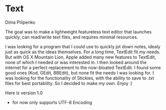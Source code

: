Text
====
Dima Pilipenko

The goal was to make a lightweight featureless text editor that launches quickly, can 
read/write text files, and requires minimal resources.

I was looking for a program that I could use to quickly jot down notes, idealy just as 
quick as the ideas themselves. For a long time, TextEdit fit my needs. But with OS X 
Mountain Lion, Apple added many new features to TextEdit, none of which I needed or was
interested in. I then looked around the internet for a perfect replacement to the
now-bloated TextEdit. I found some good ones (Kod, GEdit, BBEdit), but none fit the needs
I was looking for. I was looking for the functionality of Stickies, with the ability to
save to .txt files for best portability. So I decided to make my own. Enjoy :)





Here is version 1.0
 - for now only supports UTF-8 Encoding
